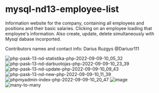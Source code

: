 # mysql-nd13-employee-list
Information website for the company, containing all employees and positions and their basic salaries. Clicking on an employee loading that employee's information. 
Also create, update, delete simultaneously with Mysql dabase incorported.

Contributors names and contact info: Darius Ruzgys @Dariusr111

![php-pask-13-nd-statistika-php-2022-09-09-10_05_32](https://user-images.githubusercontent.com/106965568/189291747-90b927d7-309b-4a91-b230-b5b831725394.png)
![php-pask-13-nd-darbuotojas-php-2022-09-09-10_23_39](https://user-images.githubusercontent.com/106965568/189295042-793b9f74-d3c1-44c1-bfa4-cda1db9364d2.png)
![php-pask-13-nd-update-php-2022-09-09-10_09_43](https://user-images.githubusercontent.com/106965568/189292252-3fa14b61-b82d-429d-9d51-d13cd15c774d.png)
![php-pask-13-nd-new-php-2022-09-09-10_11_39](https://user-images.githubusercontent.com/106965568/189292586-05e4b5c3-7589-4a93-8690-fdc0d63eaac4.png)
![phpmyadmin-index-php-2022-09-09-10_20_47](https://user-images.githubusercontent.com/106965568/189294472-812beeef-1717-4f45-9ccd-fffafb248c6d.png)
![image](https://user-images.githubusercontent.com/106965568/189696367-5c7a8df7-698a-4bb0-a40c-441ccf6d6e87.png)
![many-to-many](https://user-images.githubusercontent.com/106965568/189824970-d5b94c87-cd07-4b99-b1d7-66ccfb987c7a.JPG)


 

